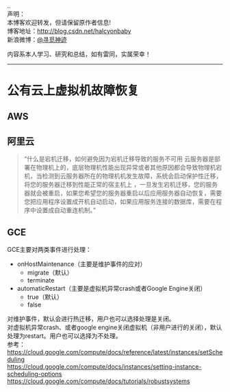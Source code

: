 ..  
声明：   
本博客欢迎转发，但请保留原作者信息!   
博客地址：http://blog.csdn.net/halcyonbaby   
新浪微博：[@寻觅神迹]( www.weibo.com/u/2230330930)

内容系本人学习、研究和总结，如有雷同，实属荣幸！   

-----
# 公有云上虚拟机故障恢复
## AWS  
## 阿里云  
>“什么是宕机迁移，如何避免因为宕机迁移导致的服务不可用
云服务器是部署在物理机上的，底层物理机性能出现异常或者其他原因都会导致物理机宕机，当检测到云服务器所在的物理机机发生故障，系统会启动保护性迁移，将您的服务器迁移到性能正常的宿主机上 ，一旦发生宕机迁移，您的服务器就会被重启，如果您希望您的服务器重启以后应用服务器自动恢复，需要您把应用程序设置成开机自动启动，如果应用服务连接的数据库，需要在程序中设置成自动重连机制。”
## GCE  
GCE主要对两类事件进行处理：
+ onHostMaintenance（主要是维护事件的应对）  
  +  migrate（默认）
  +  terminate
+ automaticRestart（主要是虚拟机异常crash或者Google Engine关闭）    
  +  true（默认）
  +  false   

对维护事件，默认会进行热迁移，用户也可以选择处理是关闭。  
对虚拟机异常crash、或者google engine关闭虚拟机（非用户进行的关闭），默认处理为restart。用户也可以选择为不处理。  
参考：   
https://cloud.google.com/compute/docs/reference/latest/instances/setScheduling   
https://cloud.google.com/compute/docs/instances/setting-instance-scheduling-options   
https://cloud.google.com/compute/docs/tutorials/robustsystems
